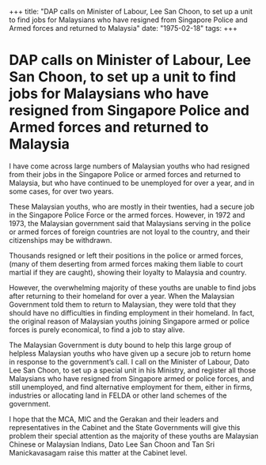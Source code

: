 +++ 
title: "DAP calls on Minister of Labour, Lee San Choon, to set up a unit to find jobs for Malaysians who have resigned from Singapore Police and Armed forces and returned to Malaysia"
date: "1975-02-18"
tags:
+++

# DAP calls on Minister of Labour, Lee San Choon, to set up a unit to find jobs for Malaysians who have resigned from Singapore Police and Armed forces and returned to Malaysia

I have come across large numbers of Malaysian youths who had resigned from their jobs in the Singapore Police or armed forces and returned to Malaysia, but who have continued to be unemployed for over a year, and in some cases, for over two years.

These Malaysian youths, who are mostly in their twenties, had a secure job in the Singapore Police Force or the armed forces. However, in 1972 and 1973, the Malaysian government said that Malaysians serving in the police or armed forces of foreign countries are not loyal to the country, and their citizenships may be withdrawn.</u>

Thousands resigned or left their positions in the police or armed forces, (many of them deserting from armed forces making them liable to court martial if they are caught), showing their loyalty to Malaysia and country.

However, the overwhelming majority of these youths are unable to find jobs after returning to their homeland for over a year. When the Malaysian Government told them to return to Malaysian, they were told that they should have no difficulties in finding employment in their homeland. In fact, the original reason of Malaysian youths joining Singapore armed or police forces is purely economical, to find a job to stay alive.

The Malaysian Government is duty bound to help this large group of helpless Malaysian youths who have given up a secure job to return home in response to the government’s call. I call on the Minister of Labour, Dato Lee San Choon, to set up a special unit in his Ministry, and register all those Malaysians who have resigned from Singapore armed or police forces, and still unemployed, and find alternative employment for them, either in firms, industries or allocating land in FELDA or other land schemes of the government.

I hope that the MCA, MIC and the Gerakan and their leaders and representatives in the Cabinet and the State Governments will give this problem their special attention as the majority of these youths are Malaysian Chinese or Malaysian Indians, Dato Lee San Choon and Tan Sri Manickavasagam raise this matter at the Cabinet level.
 
